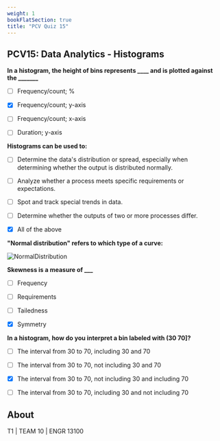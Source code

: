 ```yaml
---
weight: 1
bookFlatSection: true
title: "PCV Quiz 15"
---
```


## PCV15: Data Analytics - Histograms

**In a histogram, the height of bins represents ____ and is plotted against the _______**

- [ ] Frequency/count; %

- [x] Frequency/count; y-axis

- [ ] Frequency/count; x-axis

- [ ] Duration; y-axis

**Histograms can be used to:**

- [ ] Determine the data's distribution or spread, especially when determining whether the output is distributed normally.

- [ ] Analyze whether a process meets specific requirements or expectations.

- [ ] Spot and track special trends in data.

- [ ] Determine whether the outputs of two or more processes differ.

- [x] All of the above

**"Normal distribution" refers to which type of a curve:**

 ![NormalDistribution](NormalDistribution.png)

**Skewness is a measure of ___**
	
- [ ] Frequency

- [ ] Requirements

- [ ] Tailedness

- [x] Symmetry

**In a histogram, how do you interpret a bin labeled with (30 70]?**

- [ ] The interval from 30 to 70, including 30 and 70

- [ ] The interval from 30 to 70, not including 30 and 70

- [x] The interval from 30 to 70, not including 30 and including 70

- [ ] The interval from 30 to 70, including 30 and not including 70 


## About

T1 | TEAM 10 | ENGR 13100